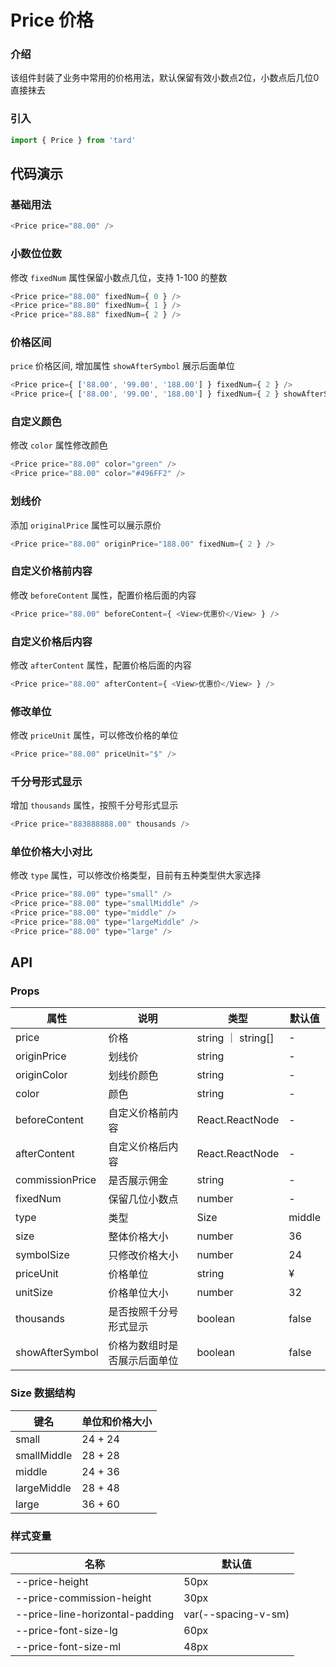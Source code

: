 # Price 价格
### 介绍
该组件封装了业务中常用的价格用法，默认保留有效小数点2位，小数点后几位0直接抹去
### 引入
```js
import { Price } from 'tard'
```
## 代码演示
### 基础用法
```js
<Price price="88.00" />
```

### 小数位位数
修改 `fixedNum` 属性保留小数点几位，支持 1-100 的整数
```js
<Price price="88.00" fixedNum={ 0 } />
<Price price="88.80" fixedNum={ 1 } />
<Price price="88.88" fixedNum={ 2 } />
```
### 价格区间
`price` 价格区间, 增加属性 `showAfterSymbol` 展示后面单位
```js
<Price price={ ['88.00', '99.00', '188.00'] } fixedNum={ 2 } />
<Price price={ ['88.00', '99.00', '188.00'] } fixedNum={ 2 } showAfterSymbol />
```

### 自定义颜色
修改 `color` 属性修改颜色
```js
<Price price="88.00" color="green" />
<Price price="88.00" color="#496FF2" />
```

### 划线价
添加 `originalPrice` 属性可以展示原价
```js
<Price price="88.00" originPrice="188.00" fixedNum={ 2 } />
```

### 自定义价格前内容
修改 `beforeContent` 属性，配置价格后面的内容
```js
<Price price="88.00" beforeContent={ <View>优惠价</View> } />
```

### 自定义价格后内容
修改 `afterContent` 属性，配置价格后面的内容
```js
<Price price="88.00" afterContent={ <View>优惠价</View> } />
```

### 修改单位
修改 `priceUnit` 属性，可以修改价格的单位
```js
<Price price="88.00" priceUnit="$" />
```

### 千分号形式显示
增加 `thousands` 属性，按照千分号形式显示
```js
<Price price="883888888.00" thousands />
```

### 单位价格大小对比
修改 `type` 属性，可以修改价格类型，目前有五种类型供大家选择
```js
<Price price="88.00" type="small" />
<Price price="88.00" type="smallMiddle" />
<Price price="88.00" type="middle" />
<Price price="88.00" type="largeMiddle" />
<Price price="88.00" type="large" />
```

## API
### Props
|  属性   | 说明  | 类型 | 默认值 |
|  ----  | ----  | ---- | ---- |
| price | 价格 | string ｜ string[] | - |
| originPrice | 划线价 | string | - |
| originColor | 划线价颜色 | string | - |
| color | 颜色 | string | - |
| beforeContent | 自定义价格前内容 | React.ReactNode | - |
| afterContent | 自定义价格后内容 | React.ReactNode | - |
| commissionPrice | 是否展示佣金 | string | - |
| fixedNum | 保留几位小数点 | number | - |
| type | 类型 | Size | middle |
| size | 整体价格大小 | number | 36 |
| symbolSize | 只修改价格大小 | number | 24 |
| priceUnit | 价格单位 | string | ¥ |
| unitSize | 价格单位大小 | number | 32 |
| thousands | 是否按照千分号形式显示 | boolean | false |
| showAfterSymbol | 价格为数组时是否展示后面单位 | boolean | false |

### Size 数据结构
|  键名   | 单位和价格大小  |
|  ----  | ----  |
| small | 24 + 24 |
| smallMiddle | 28 + 28 |
| middle | 24 + 36 |
| largeMiddle | 28 + 48 |
| large | 36 + 60 |

### 样式变量
|  名称  | 默认值 |
|  ---- | ---- |
|  --price-height | 50px |
|  --price-commission-height | 30px |
|  --price-line-horizontal-padding | var(--spacing-v-sm) |
|  --price-font-size-lg | 60px |
|  --price-font-size-ml | 48px |

